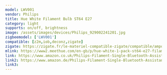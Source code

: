 ```yaml
---
model: LWV001
vendor: Philips
title: Hue White Filament Bulb ST64 E27
category: light
supports: on/off, brightness
image: /assets/images/devices/Philips_929002241201.jpg
zigbeemodel: ['LWV001']
compatible: [z2m,iob,deconz,zigate]
zigate: https://zigate.fr/le-materiel-compatible-zigate/compatible/ampoulesst64e27
mlink: https://www2.meethue.com/en-gb/p/hue-white-1-pack-st64-e27-filament-edison/8718699688868
link: https://www.amazon.co.uk/Philips-Filament-Single-Bluetooth-Assistant/dp/B07SPHGQV6
link2: https://www.amazon.de/Philips-Filament-Single-Bluetooth-Assistant/dp/B07SPHGQV6
link3: 
---
```

